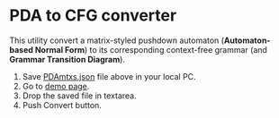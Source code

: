 # PDA to CFG converter

This utility convert a matrix-styled pushdown automaton (**Automaton-based Normal Form**) to its corresponding context-free grammar (and **Grammar Transition Diagram**).

1. Save [PDAmtxs.json](https://github.com/ubeito/PDAtoCFGconverter/blob/main/PDAmtxs.json) file above in your local PC. 
2. Go to [demo page](https://ubeito.github.io//PDAtoCFG.html).
3. Drop the saved file in textarea.
4. Push Convert button.

